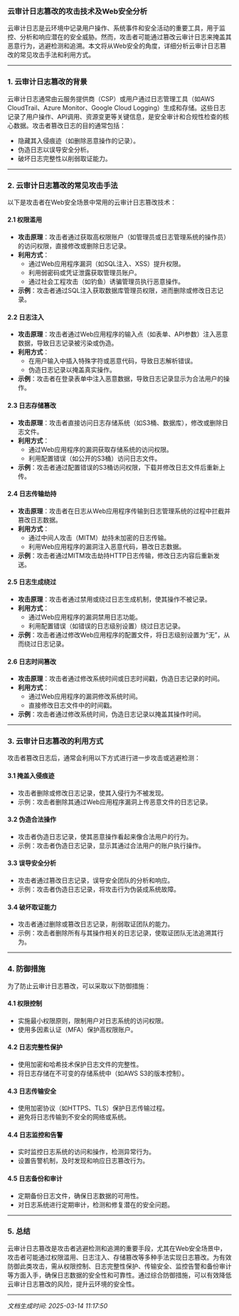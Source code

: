 ### 云审计日志篡改的攻击技术及Web安全分析

云审计日志是云环境中记录用户操作、系统事件和安全活动的重要工具，用于监控、分析和响应潜在的安全威胁。然而，攻击者可能通过篡改云审计日志来掩盖其恶意行为，逃避检测和追溯。本文将从Web安全的角度，详细分析云审计日志篡改的常见攻击手法和利用方式。

---

### 1. **云审计日志篡改的背景**
云审计日志通常由云服务提供商（CSP）或用户通过日志管理工具（如AWS CloudTrail、Azure Monitor、Google Cloud Logging）生成和存储。这些日志记录了用户操作、API调用、资源变更等关键信息，是安全审计和合规性检查的核心数据。攻击者篡改日志的目的通常包括：
- 隐藏其入侵痕迹（如删除恶意操作的记录）。
- 伪造日志以误导安全分析。
- 破坏日志完整性以削弱取证能力。

---

### 2. **云审计日志篡改的常见攻击手法**
以下是攻击者在Web安全场景中常用的云审计日志篡改技术：

#### 2.1 **权限滥用**
- **攻击原理**：攻击者通过获取高权限账户（如管理员或日志管理系统的操作员）的访问权限，直接修改或删除日志记录。
- **利用方式**：
  - 通过Web应用程序漏洞（如SQL注入、XSS）提升权限。
  - 利用弱密码或凭证泄露获取管理员账户。
  - 通过社会工程攻击（如钓鱼）诱骗管理员执行恶意操作。
- **示例**：攻击者通过SQL注入获取数据库管理员权限，进而删除或修改日志记录。

#### 2.2 **日志注入**
- **攻击原理**：攻击者通过Web应用程序的输入点（如表单、API参数）注入恶意数据，导致日志记录被污染或伪造。
- **利用方式**：
  - 在用户输入中插入特殊字符或恶意代码，导致日志解析错误。
  - 伪造日志记录以掩盖真实操作。
- **示例**：攻击者在登录表单中注入恶意数据，导致日志记录显示为合法用户的操作。

#### 2.3 **日志存储篡改**
- **攻击原理**：攻击者直接访问日志存储系统（如S3桶、数据库），修改或删除日志文件。
- **利用方式**：
  - 通过Web应用程序的漏洞获取存储系统的访问权限。
  - 利用配置错误（如公开的S3桶）访问日志文件。
- **示例**：攻击者通过配置错误的S3桶访问权限，下载并修改日志文件后重新上传。

#### 2.4 **日志传输劫持**
- **攻击原理**：攻击者在日志从Web应用程序传输到日志管理系统的过程中拦截并篡改日志数据。
- **利用方式**：
  - 通过中间人攻击（MITM）劫持未加密的日志传输。
  - 利用Web应用程序的漏洞注入恶意代码，篡改日志数据。
- **示例**：攻击者通过MITM攻击劫持HTTP日志传输，修改日志内容后重新发送。

#### 2.5 **日志生成绕过**
- **攻击原理**：攻击者通过禁用或绕过日志生成机制，使其操作不被记录。
- **利用方式**：
  - 通过Web应用程序的漏洞禁用日志功能。
  - 利用配置错误（如错误的日志级别设置）绕过日志记录。
- **示例**：攻击者通过修改Web应用程序的配置文件，将日志级别设置为“无”，从而绕过日志记录。

#### 2.6 **日志时间篡改**
- **攻击原理**：攻击者通过修改系统时间或日志时间戳，伪造日志记录的时间。
- **利用方式**：
  - 通过Web应用程序的漏洞修改系统时间。
  - 直接修改日志文件中的时间戳。
- **示例**：攻击者通过修改系统时间，伪造日志记录以掩盖其操作时间。

---

### 3. **云审计日志篡改的利用方式**
攻击者篡改日志后，通常会利用以下方式进行进一步攻击或逃避检测：

#### 3.1 **掩盖入侵痕迹**
- 攻击者删除或修改日志记录，使其入侵行为不被发现。
- 示例：攻击者删除其通过Web应用程序漏洞上传恶意文件的日志记录。

#### 3.2 **伪造合法操作**
- 攻击者伪造日志记录，使其恶意操作看起来像合法用户的行为。
- 示例：攻击者伪造日志记录，显示其通过合法用户的账户执行操作。

#### 3.3 **误导安全分析**
- 攻击者通过篡改日志记录，误导安全团队的分析和响应。
- 示例：攻击者伪造日志记录，将攻击行为伪装成系统故障。

#### 3.4 **破坏取证能力**
- 攻击者通过删除或篡改日志记录，削弱取证团队的能力。
- 示例：攻击者删除所有与其操作相关的日志记录，使取证团队无法追溯其行为。

---

### 4. **防御措施**
为了防止云审计日志篡改，可以采取以下防御措施：

#### 4.1 **权限控制**
- 实施最小权限原则，限制用户对日志系统的访问权限。
- 使用多因素认证（MFA）保护高权限账户。

#### 4.2 **日志完整性保护**
- 使用加密和哈希技术保护日志文件的完整性。
- 将日志存储在不可变的存储系统中（如AWS S3的版本控制）。

#### 4.3 **日志传输安全**
- 使用加密协议（如HTTPS、TLS）保护日志传输过程。
- 避免将日志传输到不安全的网络或系统。

#### 4.4 **日志监控和告警**
- 实时监控日志系统的访问和操作，检测异常行为。
- 设置告警机制，及时发现和响应日志篡改行为。

#### 4.5 **日志备份和审计**
- 定期备份日志文件，确保日志数据的可用性。
- 对日志系统进行定期审计，检测和修复潜在的安全问题。

---

### 5. **总结**
云审计日志篡改是攻击者逃避检测和追溯的重要手段，尤其在Web安全场景中，攻击者可能通过权限滥用、日志注入、存储篡改等多种手法实现日志篡改。为有效防御此类攻击，需从权限控制、日志完整性保护、传输安全、监控告警和备份审计等方面入手，确保日志数据的安全性和可靠性。通过综合防御措施，可以有效降低云审计日志篡改的风险，提升云环境的安全性。

---

*文档生成时间: 2025-03-14 11:17:50*




